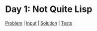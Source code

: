 # Day 1: Not Quite Lisp

[Problem](https://adventofcode.com/2015/day/1) | [Input](./input.txt) | [Solution](./index.js) | [Tests](./index.test.js)
